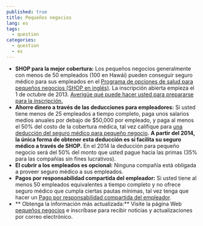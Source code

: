 ```yaml
---
published: true
title: Pequeños negocios
lang: es
tags: 
  - question
categories: 
  - question
  - es
---
```


* **SHOP para la mejor cobertura:** Los pequeños negocios  generalmente con menos de 50 empleados (100 en Hawái) pueden conseguir seguro médico para sus empleados en el [Programa de opciones de salud para pequeños negocios (SHOP en inglés)](/es/what-is-the-shop-marketplace). La inscripción abierta empieza el 1 de octubre de 2013. [Averigüe qué puede hacer usted para prepararse para la inscripción.](/es/how-can-i-get-ready-for-shop)
* **Ahorre dinero a través de las deducciones para empleadores:** Si usted tiene menos de 25 empleados a tiempo completo, paga unos salarios medios anuales por debajo de $50,000 por empleado, y paga al menos el 50% del costo de la cobertura médica, tal vez califique para [una deducción del seguro médico para pequeño negocio](/es/will-i-qualify-for-small-business-health-care-tax-credits). **A partir del 2014, la única forma de obtener esta deducción es si facilita su seguro médico a través de SHOP.** En el 2014 la deducción para pequeño negocio será del 50% del monto que usted pague hacia las primas (35% para las compañías sin fines lucrativos). 
* **El cubrir a los empleados es opcional:** Ninguna compañía está obligada a proveer seguro médico a sus empleados. 
* **Pagos por responsabilidad compartida del empleador:** Si usted tiene al menos 50 empleados equivalentes a tiempo completo y no ofrece seguro médico que cumpla ciertas pautas mínimas, tal vez tenga que hacer un [Pago por responsabilidad compartida del empleador](/es/what-is-the-employer-shared-responsibility-payment). 
* ** Obtenga la información más actualizada:** Visite la página Web [pequeños negocios](/es/small-businesses) e inscríbase para recibir noticias y actualizaciones por correo electrónico.
